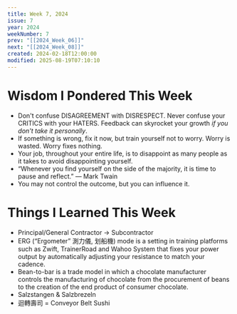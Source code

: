 ```yaml
---
title: Week 7, 2024
issue: 7
year: 2024
weekNumber: 7
prev: "[[2024_Week_06]]"
next: "[[2024_Week_08]]"
created: 2024-02-18T12:00:00
modified: 2025-08-19T07:10:10
---
```


# Wisdom I Pondered This Week

* Don't confuse DISAGREEMENT with DISRESPECT. Never confuse your CRITICS with your HATERS. Feedback can skyrocket your growth _if you don't take it personally_.
* If something is wrong, fix it now, but train yourself not to worry. Worry is wasted. Worry fixes nothing.
* Your job, throughout your entire life, is to disappoint as many people as it takes to avoid disappointing yourself.
* “Whenever you find yourself on the side of the majority, it is time to pause and reflect.” — Mark Twain
* You may not control the outcome, but you can influence it.

# Things I Learned This Week

* Principal/General Contractor → Subcontractor
* ERG (“Ergometer” 測力儀, 划船機) mode is a setting in training platforms such as Zwift, TrainerRoad and Wahoo System that fixes your power output by automatically adjusting your resistance to match your cadence.
* Bean-to-bar is a trade model in which a chocolate manufacturer controls the manufacturing of chocolate from the procurement of beans to the creation of the end product of consumer chocolate.
* Salzstangen \& Salzbrezeln
* 迴轉壽司 = Conveyor Belt Sushi
